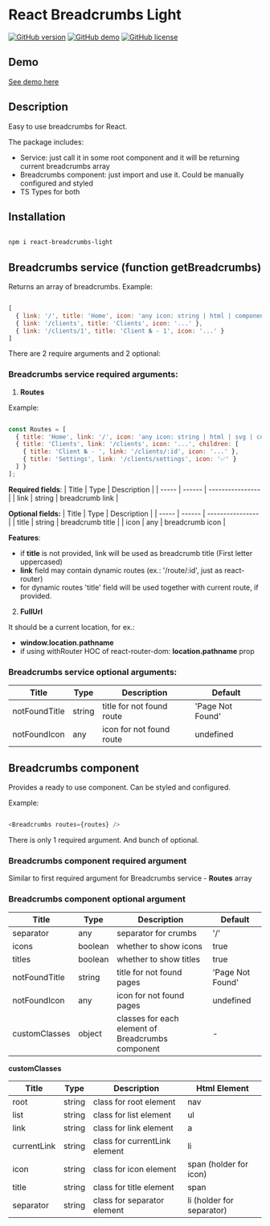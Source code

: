 
# React Breadcrumbs Light

[![GitHub version](https://img.shields.io/badge/version-1.1.0-yellow.svg)](https://github.com/mopcweb/react-breadcrumbs-light/releases) [![GitHub demo](https://img.shields.io/badge/demo-available-green.svg)](https://mopcweb.github.io/react-breadcrumbs-light) [![GitHub license](https://img.shields.io/badge/license-MIT-blue.svg)](https://github.com/mopcweb/react-breadcrumbs-light/blob/master/LICENSE)

## Demo

[See demo here](https://mopcweb.github.io/react-breadcrumbs-light)

## Description

Easy to use breadcrumbs for React.

The package includes:

 - Service: just call it in some root component and it will be returning current breadcrumbs array
 - Breadcrumbs component: just import and use it. Could be manually configured and styled
 - TS Types for both

## Installation

```bash

npm i react-breadcrumbs-light

```

## Breadcrumbs service (function getBreadcrumbs)

Returns an array of breadcrumbs. Example:

```js

[
  { link: '/', title: 'Home', icon: 'any icon: string | html | component' },
  { link: '/clients', title: 'Clients', icon: '...' },
  { link: '/clients/1', title: 'Client № - 1', icon: '...' }
]

```

There are 2 require arguments and 2 optional:

### Breadcrumbs service required arguments:

1. __Routes__

  Example:

  ```js

  const Routes = [
    { title: 'Home', link: '/', icon: 'any icon: string | html | svg | component' },
    { title: 'Clients', link: '/clients', icon: '...', children: [
      { title: 'Client № - ', link: '/clients/:id', icon: '...' },
      { title: 'Settings', link: '/clients/settings', icon: '✅' }
    ] }
  ];

  ```

__Required fields__:
| Title | Type   | Description      |
| ----- | ------ | ---------------- |
| link  | string | breadcrumb link  |

__Optional fields:__
| Title | Type   | Description      |
| ----- | ------ | ---------------- |
| title | string | breadcrumb title |
| icon  | any    | breadcrumb icon  |

__Features__:

 - if __title__ is not provided, link will be used as breadcrumb title (First letter uppercased)
 - __link__ field may contain dynamic routes (ex.: '/route/:id', just as react-router)
 - for dynamic routes 'title' field will be used together with current route, if provided.

 2. __FullUrl__

  It should be a current location, for ex.:

 - __window.location.pathname__
 - if using withRouter HOC of react-router-dom: __location.pathname__ prop


### Breadcrumbs service optional arguments:

| Title         | Type   | Description               | Default          |
| ------------- | ------ | ------------------------- | ---------------- |
| notFoundTitle | string | title for not found route | 'Page Not Found' |
| notFoundIcon  | any    | icon for not found route  | undefined        |

## Breadcrumbs component

Provides a ready to use component. Can be styled and configured.

Example:

```js

<Breadcrumbs routes={routes} />

```

There is only 1 required argument. And bunch of optional.

### Breadcrumbs component required argument

Similar to first required argument for Breadcrumbs service - __Routes__ array

### Breadcrumbs component optional argument

| Title          | Type    | Description               | Default          |
| -------------- | ------- | ------------------------- | ---------------- |
| separator      | any     | separator for crumbs      | '/'              |
| icons          | boolean | whether to show icons     | true             |
| titles         | boolean | whether to show titles    | true             |
| notFoundTitle  | string  | title for not found pages | 'Page Not Found' |
| notFoundIcon   | any     | icon for not found pages  | undefined        |
| customClasses  | object  | classes for each element of Breadcrumbs component | - |

__customClasses__

| Title       | Type    | Description                   | Html Element              |
| ----------- | ------- | ----------------------------- | ------------------------- |
| root        | string  | class for root element        | nav 	                    |
| list        | string  | class for list element        | ul 		                    |
| link        | string  | class for link element        | a 	                      |
| currentLink | string  | class for currentLink element | li   	                    |
| icon        | string  | class for icon element        | span (holder for icon)    |
| title       | string  | class for title element       | span 	                    |
| separator   | string  | class for separator element   | li (holder for separator) |
